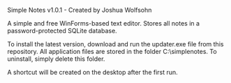 
Simple Notes v1.0.1 - Created by Joshua Wolfsohn

A simple and free WinForms-based text editor. Stores all notes in a password-protected SQLite database.

To install the latest version, download and run the updater.exe file from this repository. All application files are stored in the folder C:\simplenotes\. To uninstall, simply delete this folder.

A shortcut will be created on the desktop after the first run.
